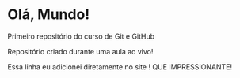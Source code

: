 # Olá, Mundo!
 Primeiro repositório do curso de Git e GitHub

Repositório criado durante uma aula ao vivo!

Essa linha eu adicionei diretamente no site ! QUE IMPRESSIONANTE!
